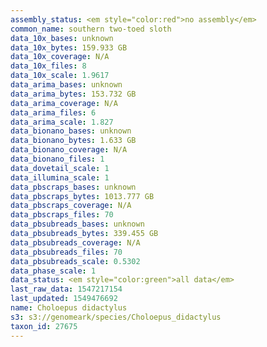 ```yaml
---
assembly_status: <em style="color:red">no assembly</em>
common_name: southern two-toed sloth
data_10x_bases: unknown
data_10x_bytes: 159.933 GB
data_10x_coverage: N/A
data_10x_files: 8
data_10x_scale: 1.9617
data_arima_bases: unknown
data_arima_bytes: 153.732 GB
data_arima_coverage: N/A
data_arima_files: 6
data_arima_scale: 1.827
data_bionano_bases: unknown
data_bionano_bytes: 1.633 GB
data_bionano_coverage: N/A
data_bionano_files: 1
data_dovetail_scale: 1
data_illumina_scale: 1
data_pbscraps_bases: unknown
data_pbscraps_bytes: 1013.777 GB
data_pbscraps_coverage: N/A
data_pbscraps_files: 70
data_pbsubreads_bases: unknown
data_pbsubreads_bytes: 339.455 GB
data_pbsubreads_coverage: N/A
data_pbsubreads_files: 70
data_pbsubreads_scale: 0.5302
data_phase_scale: 1
data_status: <em style="color:green">all data</em>
last_raw_data: 1547217154
last_updated: 1549476692
name: Choloepus didactylus
s3: s3://genomeark/species/Choloepus_didactylus
taxon_id: 27675
---
```

